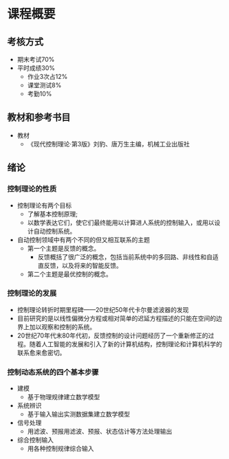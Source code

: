 # 课程概要
## 考核方式
- 期末考试70%
- 平时成绩30%
    - 作业3次占12%
    - 课堂测试8%
    - 考勤10%

## 教材和参考书目
- 教材
    - 《现代控制理论·第3版》刘豹、唐万生主编，机械工业出版社

## 绪论
### 控制理论的性质
- 控制理论有两个目标
    - 了解基本控制原理;
    - 以数学表达它们，使它们最终能用以计算进人系统的控制输入，或用以设计自动控制系统。
- 自动控制领域中有两个不同的但又相互联系的主题
    - 第一个主题是反馈的概念。
        - 反馈概括了很广泛的概念，包括当前系统中的多回路、非线性和自适直反馈，以及将来的智能反馈。
    - 第二个主题是最优控制的概念。

### 控制理论的发展
- 控制理论转折时期里程碑——20世纪50年代卡尔曼滤波器的发现
- 目前研究的是以线性偏微分方程或相对简单的迟延方程描述的只能在空间的边界上加以观察和控制的系统。
- 20世纪70年代末80年代初，反馈控制的设计问题经历了一个重新修正的过程。随着人工智能的发展和引入了新的计算机结构，控制理论和计算机科学的联系愈来愈密切。

### 控制动态系统的四个基本步骤
- 建模
    - 基于物理规律建立数学模型
- 系统辨识
    - 基于输入输出实测数据集建立数学模型
- 信号处理
    - 用滤波、预报用滤波、预报、状态估计等方法处理输出
- 综合控制输入
    - 用各种控制规律综合输入








